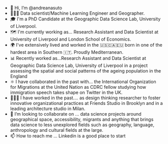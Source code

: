 - 👋 Hi, I’m @andreanasuto
- 👨🏽‍💻 Data scientist/Machine Learning Engineer and Geographer.
- 🎓 I'm a PhD Candidate at the Geographic Data Science Lab, University of Liverpool.
- 🗺 I'm currently working as... Research Assistant and Data Scientist at University of Liverpool and London School of Economics.
- 🌍 I've extensively lived and worked in the 🇺🇸🇨🇦🇪🇺 born in one of the hardest area in Southern 🇮🇹. Proudly Mediterranean.
- 📊 Recently worked as...Research Assistant and Data Scientist at Geographic Data Science Lab, University of Liverpool in a project assessing the spatial and social patterns of the ageing population in the England
- ⚛️  I have collaborated in the past with... the International Organization for Migrations at the United Nation as CDRC fellow studying how immigration speech takes shape on Twitter in the UK.
- 🕵🏽‍♂️ I have worked in the past.... as design thinking researcher to foster innovative organizational practices at Friends Studio in Brooklyn and in a leading architecture studio in Milan.
- 💞️ I’m looking to collaborate on ... data science projects around geographical space, accessibility, migrants and anything that brings data science to less unexplored fields such as geography, language, anthropology and cultural fields at the large.
- 📫 How to reach me ... Linkedin is a good place to start

<!---
andreanasuto/andreanasuto is a ✨ special ✨ repository because its `README.md` (this file) appears on your GitHub profile.
You can click the Preview link to take a look at your changes.
--->
